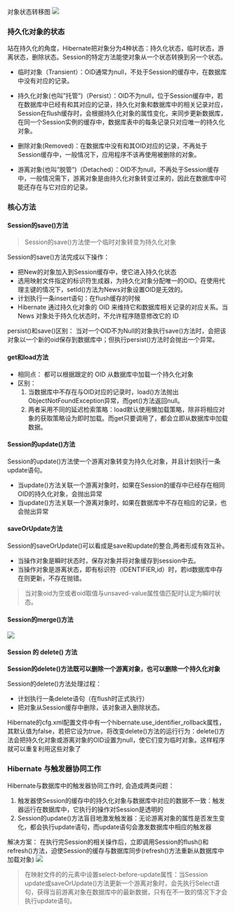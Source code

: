 对象状态转移图
![](http://static.tmaczhao.cn/images/215e5c24705e22ad984f82bbefcdb109.jpg)


### 持久化对象的状态
站在持久化的角度，Hibernate把对象分为4种状态：持久化状态，临时状态，游离状态，删除状态。Session的特定方法能使对象从一个状态转换到另一个状态。
- 临时对象（Transient）：OID通常为null，不处于Session的缓存中，在数据库中没有对应的记录。

- 持久化对象(也叫”托管”)（Persist）：OID不为null，位于Session缓存中，若在数据库中已经有和其对应的记录，持久化对象和数据库中的相关记录对应，Session在flush缓存时，会根据持久化对象的属性变化，来同步更新数据库，在同一个Session实例的缓存中，数据库表中的每条记录只对应唯一的持久化对象。

- 删除对象(Removed)：在数据库中没有和其OID对应的记录，不再处于Session缓存中，一般情况下，应用程序不该再使用被删除的对象。

- 游离对象(也叫”脱管”)（Detached）：OID不为null，不再处于Session缓存中，一般情况需下，游离对象是由持久化对象转变过来的，因此在数据库中可能还存在与它对应的记录。


### 核心方法
#### Session的save()方法
>Session的save()方法使一个临时对象转变为持久化对象

Session的save()方法完成以下操作：
- 把New的对象加入到Session缓存中，使它进入持久化状态
- 选用映射文件指定的标识符生成器，为持久化对象分配唯一的OID。在使用代理主键的情况下，setId()方法为News对象设置OID是无效的。
- 计划执行一条insert语句：在flush缓存的时候
- Hibernate 通过持久化对象的 OID 来维持它和数据库相关记录的对应关系。当 News 对象处于持久化状态时，不允许程序随意修改它的 ID

persist()和save()区别：
当对一个OID不为Null的对象执行save()方法时，会把该对象以一个新的oid保存到数据库中；但执行persist()方法时会抛出一个异常。

#### get和load方法
- 相同点：
    都可以根据跟定的 OID 从数据库中加载一个持久化对象
- 区别：
    1. 当数据库中不存在与OID对应的记录时，load()方法抛出ObjectNotFoundException异常，而get()方法返回null。
    2. 两者采用不同的延迟检索策略：load默认使用懒加载策略，除非将相应对象的获取策略设为即时加载。而get只要调用了，都会立即从数据库中加载数据。

#### Session的update()方法
Session的update()方法使一个游离对象转变为持久化对象，并且计划执行一条update语句。
- 当update()方法关联一个游离对象时，如果在Session的缓存中已经存在相同OID的持久化对象，会抛出异常
- 当update()方法关联一个游离对象时，如果在数据库中不存在相应的记录，也会抛出异常

#### saveOrUpdate方法
Session的saveOrUpdate()可以看成是save和update的整合,两者形成有效互补。
- 当操作对象是瞬时状态时，保存对象并将对象缓存到session中去。
- 当操作对象是游离状态，即有标识符（IDENTIFIER,id）时，若id数据库中存在则更新，不存在抛错。
>当对象oid为空或者oid取值与unsaved-value属性值匹配时认定为瞬时状态。

#### Session的merge()方法
![](http://static.tmaczhao.cn/images/ae5b2182c3c91be29966b5c0c6ba032a.jpg)

#### Session 的 delete() 方法
**Session的delete()方法既可以删除一个游离对象，也可以删除一个持久化对象**

Session的delete()方法处理过程：
- 计划执行一条delete语句（在flush时正式执行）
- 把对象从Session缓存中删除，该对象进入删除状态。

Hibernate的cfg.xml配置文件中有一个hibernate.use_identifier_rollback属性，其默认值为false，若把它设为true，将改变delete()方法的运行行为：delete()方法会把持久化对象或游离对象的OID设置为null，使它们变为临时对象。这样程序就可以重复利用这些对象了


### Hibernate 与触发器协同工作
Hibernate与数据库中的触发器协同工作时, 会造成两类问题：
1. 触发器使Session的缓存中的持久化对象与数据库中对应的数据不一致：触发器运行在数据库中，它执行的操作对Session是透明的
2. Session的update()方法盲目地激发触发器：无论游离对象的属性是否发生变化，都会执行update语句，而update语句会激发数据库中相应的触发器

解决方案：
在执行完Session的相关操作后，立即调用Session的flush()和refresh()方法，迫使Session的缓存与数据库同步(refresh()方法重新从数据库中加载对象)
![](http://static.tmaczhao.cn/images/89f039a76db2275b675c69e08fe2e7bb.jpg)

>在映射文件的的<class>元素中设置select-before-update属性：当Session update或saveOrUpdate()方法更新一个游离对象时，会先执行Select语句，获得当前游离对象在数据库中的最新数据，只有在不一致的情况下才会执行update语句。







